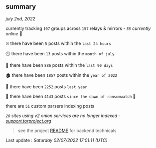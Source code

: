 
## summary
_july 2nd, 2022_

currently tracking `107` groups across `157` relays & mirrors - _`55` currently online_ 📡

⏲ there have been `5` posts within the `last 24 hours`

🕓 there have been `13` posts within the `month of july`

📅 there have been `886` posts within the `last 90 days`

🏚 there have been `1857` posts within the `year of 2022`

🚀 there have been `2252` posts `last year`

🦕 there have been `4143` posts `since the dawn of ransomwatch` 🐣

there are `51` custom parsers indexing posts

_`20` sites using v2 onion services are no longer indexed - [support.torproject.org](https://support.torproject.org/onionservices/v2-deprecation/)_

> see the project [README](https://github.com/jmousqueton/ransomwatch#readme) for backend technicals



Last update : _Saturday 02/07/2022 17:01:11 (UTC)_

